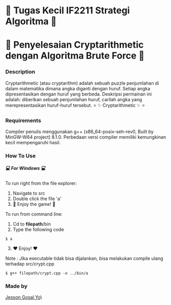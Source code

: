 # 💫 Tugas Kecil IF2211 Strategi Algoritma 💫
# 💫 Penyelesaian Cryptarithmetic dengan Algoritma Brute Force 💫
### Description
Cryptarithmetic (atau cryptarithm) adalah sebuah puzzle penjumlahan di dalam matematika
dimana angka diganti dengan huruf. Setiap angka dipresentasikan dengan huruf yang berbeda.
Deskripsi permainan ini adalah: diberikan sebuah penjumlahan huruf, carilah angka yang
merepresentasikan huruf-huruf tersebut. ⭐️ ✨ Cryptarithmetic ✨ ⭐️
### Requirements
Compiler penulis menggunakan g++ (x86_64-posix-seh-rev0, Built by MinGW-W64 project) 8.1.0.
Perbedaan versi compiler memiliki kemungkinan kecil mempengaruhi hasil.
### How To Use
##### 💻 For Windows 💻
To run right from the file explorer:
  1. Navigate to src
  2. Double click the file 'a'
  3. 🖤 Enjoy the game! 🖤

To run from command line:
  1. Cd to __filepath__/bin
  2. Type the following code
```shell
$ a
```
  3. ❤️ Enjoy! ❤️

Note : Jika executable tidak bisa dijalankan, bisa melakukan compile ulang terhadap src/crypt.cpp
```shell
$ g++ filepath/crypt.cpp -o ../bin/a
```
### Made by
[Jesson Gosal Yo](https://www.linkedin.com/in/jesson-yo/)\